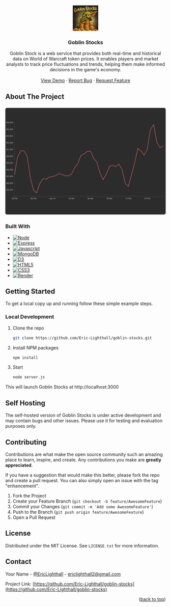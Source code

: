 <a name="readme-top"></a>


<!-- PROJECT LOGO -->
<br />
<div align="center">
  <a href="https://github.com/Eric-Lighthall/goblin-stocks">
    <img src="public/images/GoblinStocksLogo.webp" alt="Logo" width="80" height="80">
  </a>

<h3 align="center">Goblin Stocks</h3>

  <p align="center">
    Goblin Stock is a web service that provides both real-time and historical data on World of Warcraft token prices. It enables players and market analysts to track price fluctuations and trends, helping them make informed decisions in the game's economy.
    <br>
    <br>
    <a href="https://goblin-stocks-lh8n.onrender.com/" target="_blank">View Demo</a>
    ·
    <a href="https://github.com/Eric-Lighthall/goblin-stocks/issues/new?labels=bug&template=bug-report---.md">Report Bug</a>
    ·
    <a href="https://github.com/Eric-Lighthall/goblin-stocks/issues/new?labels=enhancement&template=feature-request---.md">Request Feature</a>
  </p>
</div>



<!-- ABOUT THE PROJECT -->
## About The Project

<h3 align="center"><img width="700" style="border-radius:5px;" alt="screenshot" src="public/images/GoblinStocksShowcase.webp"></h3>



### Built With

* [![Node][Node.js]][Node-url]
* [![Express][Express.js]][Express-url]
* [![Javascript][Javascript]][Javascript-url]
* [![MongoDB][MongoDB]][Mongo-url]
* [![D3][D3.js]][D3-url]
* [![HTML5][HTML5]][HTML-url]
* [![CSS3][CSS3]][CSS-url]
* [![Render][Render.com]][Render-url]



<!-- GETTING STARTED -->
## Getting Started

To get a local copy up and running follow these simple example steps.

### Local Development

1. Clone the repo
   ```bash
   git clone https://github.com/Eric-Lighthall/goblin-stocks.git
   ```
2. Install NPM packages
   ```bash
   npm install
   ```
3. Start 
   ```bash
   node server.js
   ```

This will launch Goblin Stocks at http://localhost:3000



<!-- USAGE EXAMPLES -->
## Self Hosting

The self-hosted version of Goblin Stocks is under active development and may contain bugs and other issues. Please use it for testing and evaluation purposes only.



<!-- CONTRIBUTING -->
## Contributing

Contributions are what make the open source community such an amazing place to learn, inspire, and create. Any contributions you make are **greatly appreciated**.

If you have a suggestion that would make this better, please fork the repo and create a pull request. You can also simply open an issue with the tag "enhancement".

1. Fork the Project
2. Create your Feature Branch (`git checkout -b feature/AwesomeFeature`)
3. Commit your Changes (`git commit -m 'Add some AwesomeFeature'`)
4. Push to the Branch (`git push origin feature/AwesomeFeature`)
5. Open a Pull Request



<!-- LICENSE -->
## License

Distributed under the MIT License. See `LICENSE.txt` for more information.



<!-- CONTACT -->
## Contact

Your Name - [@EricLighthall](https://twitter.com/EricLighthall) - ericlighthall2@gmail.com

Project Link: [https://github.com/Eric-Lighthall/goblin-stocks](https://github.com/Eric-Lighthall/goblin-stocks)

<p align="right">(<a href="#readme-top">back to top</a>)</p>


<!-- MARKDOWN LINKS & IMAGES -->
[Node.js]: https://img.shields.io/badge/Node.js-43853D?style=for-the-badge&logo=node.js&logoColor=white
[Node-url]: https://nodejs.org/
[Express.js]: https://img.shields.io/badge/Express.js-404D59?style=for-the-badge
[Express-url]: https://expressjs.com/
[MongoDB]: https://img.shields.io/badge/MongoDB-4EA94B?style=for-the-badge&logo=mongodb&logoColor=white
[Mongo-url]: https://www.mongodb.com/
[Javascript]: https://img.shields.io/badge/JavaScript-F7DF1E?style=for-the-badge&logo=javascript&logoColor=black
[Javascript-url]: https://www.javascript.com/
[HTML5]: https://img.shields.io/badge/HTML-239120?style=for-the-badge&logo=html5&logoColor=white
[HTML-url]: https://html5.org/
[CSS3]: https://img.shields.io/badge/CSS3-1572B6?style=for-the-badge&logo=css3&logoColor=white
[CSS-url]: https://angular.io/
[Render.com]: https://img.shields.io/badge/Render.com-404D59?style=for-the-badge
[Render-url]: https://render.com/
[D3.js]: https://img.shields.io/badge/d3%20js-F9A03C?style=for-the-badge&logo=d3.js&logoColor=white
[D3-url]: https://d3js.org/
